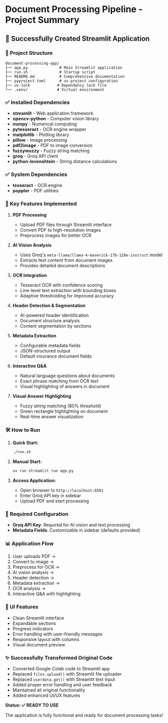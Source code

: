 # Document Processing Pipeline - Project Summary

## 🚀 Successfully Created Streamlit Application

### 📁 Project Structure
```
document-processing-app/
├── app.py              # Main Streamlit application
├── run.sh              # Startup script
├── README.md           # Comprehensive documentation
├── pyproject.toml      # uv project configuration
├── uv.lock            # Dependency lock file
└── .venv/             # Virtual environment
```

### ✅ Installed Dependencies
- **streamlit** - Web application framework
- **opencv-python** - Computer vision library
- **numpy** - Numerical computing
- **pytesseract** - OCR engine wrapper
- **matplotlib** - Plotting library
- **pillow** - Image processing
- **pdf2image** - PDF to image conversion
- **fuzzywuzzy** - Fuzzy string matching
- **groq** - Groq API client
- **python-levenshtein** - String distance calculations

### ✅ System Dependencies
- **tesseract** - OCR engine
- **poppler** - PDF utilities

### 🎯 Key Features Implemented

1. **PDF Processing**
   - Upload PDF files through Streamlit interface
   - Convert PDF to high-resolution images
   - Preprocess images for better OCR

2. **AI Vision Analysis**
   - Uses Groq's `meta-llama/llama-4-maverick-17b-128e-instruct` model
   - Extracts text content from document images
   - Provides detailed document descriptions

3. **OCR Integration**
   - Tesseract OCR with confidence scoring
   - Line-level text extraction with bounding boxes
   - Adaptive thresholding for improved accuracy

4. **Header Detection & Segmentation**
   - AI-powered header identification
   - Document structure analysis
   - Content segmentation by sections

5. **Metadata Extraction**
   - Configurable metadata fields
   - JSON-structured output
   - Default insurance document fields

6. **Interactive Q&A**
   - Natural language questions about documents
   - Exact phrase matching from OCR text
   - Visual highlighting of answers in document

7. **Visual Answer Highlighting**
   - Fuzzy string matching (80% threshold)
   - Green rectangle highlighting on document
   - Real-time answer visualization

### 🛠️ How to Run

1. **Quick Start:**
   ```bash
   ./run.sh
   ```

2. **Manual Start:**
   ```bash
   uv run streamlit run app.py
   ```

3. **Access Application:**
   - Open browser to `http://localhost:8501`
   - Enter Groq API key in sidebar
   - Upload PDF and start processing

### 🔑 Required Configuration
- **Groq API Key**: Required for AI vision and text processing
- **Metadata Fields**: Customizable in sidebar (defaults provided)

### 📊 Application Flow
1. User uploads PDF → 
2. Convert to image → 
3. Preprocess for OCR → 
4. AI vision analysis → 
5. Header detection → 
6. Metadata extraction → 
7. OCR analysis → 
8. Interactive Q&A with highlighting

### 🎨 UI Features
- Clean Streamlit interface
- Expandable sections
- Progress indicators
- Error handling with user-friendly messages
- Responsive layout with columns
- Visual document preview

### ✨ Successfully Transformed Original Code
- Converted Google Colab code to Streamlit app
- Replaced `files.upload()` with Streamlit file uploader
- Replaced `userdata.get()` with Streamlit text input
- Added proper error handling and user feedback
- Maintained all original functionality
- Added enhanced UI/UX features

**Status: ✅ READY TO USE**

The application is fully functional and ready for document processing tasks!

